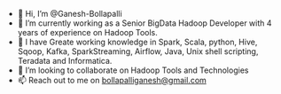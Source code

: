 - 👋 Hi, I’m @Ganesh-Bollapalli
- 👀 I’m currently working as a Senior BigData Hadoop Developer with 4 years of experience on Hadoop Tools.
- 🌱 I have Greate working knowledge in Spark, Scala, python, Hive, Sqoop, Kafka, SparkStreaming, Airflow, Java, Unix shell scripting, Teradata and Informatica.
- 💞️ I’m looking to collaborate on Hadoop Tools and Technologies
- 📫 Reach out to me on bollapalliganesh@gmail.com

<!---
Ganesh-Bollapalli/Ganesh-Bollapalli is a ✨ special ✨ repository because its `README.md` (this file) appears on your GitHub profile.
You can click the Preview link to take a look at your changes.
--->
